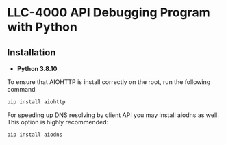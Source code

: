 # LLC-4000 API Debugging Program with Python

## Installation
- **Python 3.8.10**


To ensure that AIOHTTP is install correctly on the root, run the following command

```sh
pip install aiohttp
```

For speeding up DNS resolving by client API you may install aiodns as well. This option is highly recommended:
```sh
pip install aiodns
```